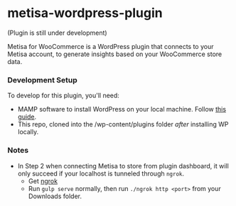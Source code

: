 # metisa-wordpress-plugin
(Plugin is still under development)

Metisa for WooCommerce is a WordPress plugin that connects to your Metisa account, to generate insights based on your WooCommerce store data.

### Development Setup
To develop for this plugin, you'll need:
* MAMP software to install WordPress on your local machine. Follow [this guide][1].
* This repo, cloned into the /wp-content/plugins folder _after_ installing WP locally.

### Notes
* In Step 2 when connecting Metisa to store from plugin dashboard, it will only succeed if your localhost is tunneled through `ngrok`.
  * Get [ngrok][2]
  * Run `gulp serve` normally, then run `./ngrok http <port>` from your Downloads folder.


[1]: https://codex.wordpress.org/Installing_WordPress_Locally_on_Your_Mac_With_MAMP
[2]: https://ngrok.com/
